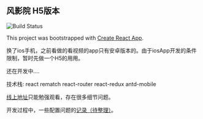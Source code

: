 ## 风影院 H5版本

<img src="https://img.shields.io/travis/codebyzack/react_movie" alt="Build Status">

This project was bootstrapped with [Create React App](https://github.com/facebook/create-react-app).

换了ios手机，之前看做的看视频的app只有安卓版本的。由于iosApp开发的条件限制，暂时先做一个H5的用用。

还在开发中....

技术栈: react rematch react-router react-redux antd-mobile

[线上地址](http://movie.zackdk.top/)只能勉强观看，存在很多细节问题。

开发过程中，一些配置问题的[记录（待整理）](https://www.yuque.com/zackdk/web/an8i5p)。
